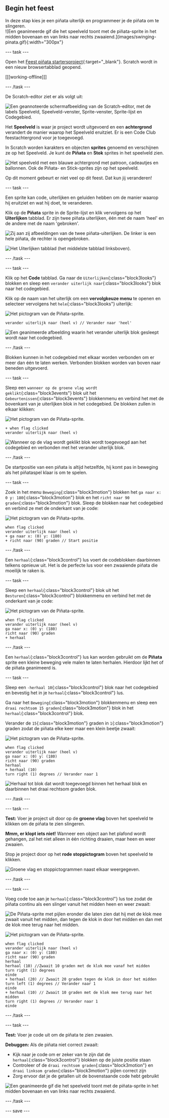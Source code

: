 ## Begin het feest

<div style="display: flex; flex-wrap: wrap">
<div style="flex-basis: 200px; flex-grow: 1; margin-right: 15px;">
In deze stap kies je een piñata uiterlijk en programmeer je de piñata om te slingeren.
</div>
<div>
![Een geanimeerde gif die het speelveld toont met de piñata-sprite in het midden bovenaan en van links naar rechts zwaaiend.](images/swinging-pinata.gif){:width="300px"}
</div>
</div>

--- task ---

Open het [Feest piñata startersproject](https://scratch.mit.edu/projects/687986577/editor){:target="_blank"}. Scratch wordt in een nieuw browsertabblad geopend.

[[[working-offline]]]

--- /task ---

De Scratch-editor ziet er als volgt uit:

![Een geannoteerde schermafbeelding van de Scratch-editor, met de labels Speelveld, Speelveld-venster, Sprite-venster, Sprite-lijst en Codegebied.](images/scratch-interface.png)

Het **Speelveld** is waar je project wordt uitgevoerd en een **achtergrond** verandert de manier waarop het Speelveld eruitziet. Er is een Code Club feestachtergrond voor je toegevoegd.

In Scratch worden karakters en objecten **sprites** genoemd en verschijnen ze op het Speelveld. Je kunt de **Piñata** en **Stok** sprites in het speelveld zien.

![Het speelveld met een blauwe achtergrond met patroon, cadeautjes en ballonnen. Ook de Piñata- en Stick-sprites zijn op het speelveld.](images/backdrop-and-sprites.png)

Op dit moment gebeurt er niet veel op dit feest. Dat kun jij veranderen!

--- task ---

Een sprite kan code, uiterlijken en geluiden hebben om de manier waarop hij eruitziet en wat hij doet, te veranderen.

Klik op de **Piñata** sprite in de Sprite-lijst en klik vervolgens op het **Uiterlijken** tabblad. Er zijn twee piñata uiterlijken, één met de naam 'heel' en de andere met de naam 'gebroken'.

![Zij aan zij afbeeldingen van de twee piñata-uiterlijken. De linker is een hele piñata, de rechter is opengebroken.](images/pinata-costumes.png)

![Het Uiterlijken tabblad (het middelste tabblad linksboven).](images/costumes-tab.png)

--- /task ---

--- task ---

Klik op het **Code** tabblad. Ga naar de `Uiterlijken`{:class="block3looks"} blokken en sleep een `verander uiterlijk naar`{:class="block3looks"} blok naar het codegebied.

Klik op de naam van het uiterlijk om een **vervolgkeuze menu** te openen en selecteer vervolgens het `hele`{:class="block3looks"} uiterlijk:

![Het pictogram van de Piñata-sprite.](images/pinata-sprite.png)

```blocks3
verander uiterlijk naar (heel v) // Verander naar 'heel'
```

![Een geanimeerde afbeelding waarin het verander uiterlijk blok gesleept wordt naar het codegebied.](images/switch-costume.gif)

--- /task ---

Blokken kunnen in het codegebied met elkaar worden verbonden om er meer dan één te laten werken. Verbonden blokken worden van boven naar beneden uitgevoerd.

--- task ---

Sleep een `wanneer op de groene vlag wordt geklikt`{:class="block3events"} blok uit het `Gebeurtenissen`{:class="block3events"} blokkenmenu en verbind het met de bovenkant van je uiterlijken blok in het codegebied. De blokken zullen in elkaar klikken:

![Het pictogram van de Piñata-sprite.](images/pinata-sprite.png)

```blocks3
+ when flag clicked
verander uiterlijk naar (heel v)
```
![Wanneer op de vlag wordt geklikt blok wordt toegevoegd aan het codegebied en verbonden met het verander uiterlijk blok.](images/add-flag-clicked.gif)

--- /task ---

De startpositie van een piñata is altijd hetzelfde, hij komt pas in beweging als het piñataspel klaar is om te spelen.

--- task ---

Zoek in het menu `Beweging`{:class="block3motion"} blokken het `ga naar x: 0 y: 180`{:class="block3motion"} blok en het `richt naar 90 graden`{:class="block3motion"} blok. Sleep de blokken naar het codegebied en verbind ze met de onderkant van je code:

![Het pictogram van de Piñata-sprite.](images/pinata-sprite.png)

```blocks3
when flag clicked
verander uiterlijk naar (heel v)
+ ga naar x: (0) y: (180)
+ richt naar (90) graden // Start positie
```

--- /task ---

Een `herhaal`{:class="block3control"} lus voert de codeblokken daarbinnen telkens opnieuw uit. Het is de perfecte lus voor een zwaaiende piñata die moeilijk te raken is.

--- task ---

Sleep een `herhaal`{:class="block3control"} blok uit het `Besturen`{:class="block3control"} blokkenmenu en verbind het met de onderkant van je code:

![Het pictogram van de Piñata-sprite.](images/pinata-sprite.png)

```blocks3
when flag clicked
verander uiterlijk naar (heel v)
ga naar x: (0) y: (180)
richt naar (90) graden
+ herhaal
```

--- /task ---

Een `herhaal`{:class="block3control"} lus kan worden gebruikt om de **Piñata** sprite een kleine beweging vele malen te laten herhalen. Hierdoor lijkt het of de piñata geanimeerd is.

--- task ---

Sleep een `-herhaal 10`{:class="block3control"} blok naar het codegebied en bevestig het in je `herhaal`{:class="block3control"} lus.

Ga naar het `Beweging`{:class="block3motion"} blokkenmenu en sleep een `draai rechtsom 15 graden`{:class="block3motion"} blok in het `herhaal`{:class="block3control"} blok.

Verander de `15`{:class="block3motion"} graden in `1`{:class="block3motion"} graden zodat de piñata elke keer maar een klein beetje zwaait:

![Het pictogram van de Piñata-sprite.](images/pinata-sprite.png)

```blocks3
when flag clicked
verander uiterlijk naar (heel v)
ga naar x: (0) y: (180)
richt naar (90) graden
herhaal
+ herhaal (10) 
turn right (1) degrees // Verander naar 1
```
![Herhaal tot blok dat wordt toegevoegd binnen het herhaal blok en daarbinnen het draai rechtsom graden blok.](images/add-repeat.gif)

--- /task ---

--- task ---

**Test:** Voer je project uit door op de **groene vlag** boven het speelveld te klikken om de piñata te zien slingeren.

**Mmm, er klopt iets niet!** Wanneer een object aan het plafond wordt gehangen, zal het niet alleen in één richting draaien, maar heen en weer zwaaien.

Stop je project door op het **rode stoppictogram** boven het speelveld te klikken.

![Groene vlag en stoppictogrammen naast elkaar weergegeven.](images/start-stop.png)

--- /task ---

--- task ---

Voeg code toe aan je `herhaal`{:class="block3control"} lus toe zodat de piñata continu als een slinger vanuit het midden heen en weer zwaait:

![De Piñata-sprite met pijlen eronder die laten zien dat hij met de klok mee zwaait vanuit het midden, dan tegen de klok in door het midden en dan met de klok mee terug naar het midden.](images/pinata-swing.png)

![Het pictogram van de Piñata-sprite.](images/pinata-sprite.png)

```blocks3
when flag clicked
verander uiterlijk naar (heel v)
ga naar x: (0) y: (180)
richt naar (90) graden
herhaal
herhaal (10) //Zwaait 10 graden met de klok mee vanaf het midden
turn right (1) degrees
einde
+ herhaal (20) // Zwaait 20 graden tegen de klok in door het midden
turn left (1) degrees // Verander naar 1
einde
+ herhaal (10) // Zwaait 10 graden met de klok mee terug naar het midden
turn right (1) degrees // Verander naar 1
einde
```

--- /task ---

--- task ---

**Test:** Voer je code uit om de piñata te zien zwaaien.

**Debuggen:** Als de piñata niet correct zwaait:
+ Kijk naar je code om er zeker van te zijn dat de `herhaal`{:class="block3control"} blokken op de juiste positie staan
+ Controleer of de `draai rechtsom graden`{:class="block3motion"} en `draai linksom graden`{:class="block3motion"} pijlen correct zijn
+ Zorg ervoor dat je de getallen uit de bovenstaande code hebt gebruikt

![Een geanimeerde gif die het speelveld toont met de piñata-sprite in het midden bovenaan en van links naar rechts zwaaiend.](images/swinging-pinata.gif)

--- /task ---

--- save ---

